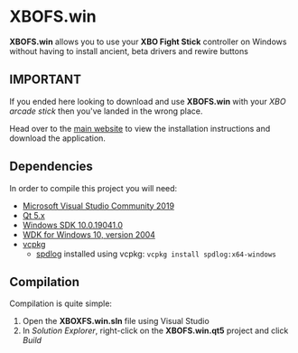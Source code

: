 ﻿# XBOFS.win
**XBOFS.win** allows you to use your **XBO Fight Stick** controller on Windows without having to install ancient, beta drivers 
and rewire buttons

## IMPORTANT
If you ended here looking to download and use **XBOFS.win** with your *XBO arcade stick* then you've landed in the wrong place.

Head over to the [main website](https://xbofs.win) to view the installation instructions and download the application.

## Dependencies

In order to compile this project you will need:
* [Microsoft Visual Studio Community 2019](https://visualstudio.microsoft.com)
* [Qt 5.x](https://www.qt.io/download-qt-installer)
* [Windows SDK 10.0.19041.0](https://download.microsoft.com/download/1/c/3/1c3d5161-d9e9-4e4b-9b43-b70fe8be268c/windowssdk/winsdksetup.exe)
* [WDK for Windows 10, version 2004](https://docs.microsoft.com/en-ca/windows-hardware/drivers/download-the-wdk)
* [vcpkg](https://github.com/microsoft/vcpkg)
    * [spdlog](https://github.com/gabime/spdlog) installed using vcpkg: `vcpkg install spdlog:x64-windows`

## Compilation

Compilation is quite simple:

1. Open the **XBOXFS.win.sln** file using Visual Studio
2. In *Solution Explorer*, right-click on the **XBOFS.win.qt5** project and click *Build*